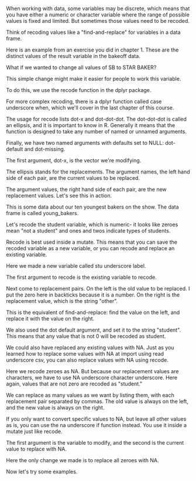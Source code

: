 When working with data, some variables may be discrete, which means that you have either a numeric or character variable where the range of possible values is fixed and limited. But sometimes those values need to be recoded.

Think of recoding values like a "find-and-replace" for variables in a data frame.

Here is an example from an exercise you did in chapter 1. These are the distinct values of the result variable in the bakeoff data.

What if we wanted to change all values of SB to STAR BAKER? 

This simple change might make it easier for people to work this variable.

To do this, we use the recode function in the dplyr package.

For more complex recoding, there is a dplyr function called case underscore when, which we'll cover in the last chapter of this course.

The usage for recode lists dot-x and dot-dot-dot. The dot-dot-dot is called an ellipsis, and it is important to know in R. Generally it means that the function is designed to take any number of named or unnamed arguments.

Finally, we have two named arguments with defaults set to NULL: dot-default and dot-missing.

The first argument, dot-x, is the vector we're modifying. 

The ellipsis stands for the replacements. The argument names, the left hand side of each pair, are the current values to be replaced. 

The argument values, the right hand side of each pair, are the new replacement values. Let's see this in action.

This is some data about our ten youngest bakers on the show. The data frame is called young_bakers.

Let's recode the student variable, which is numeric- it looks like zeroes mean "not a student" and ones and twos indicate types of students.

Recode is best used inside a mutate. This means that you can save the recoded variable as a new variable, or you can recode and replace an existing variable.

Here we made a new variable called stu underscore label.

The first argument to recode is the existing variable to recode.

Next come to replacement pairs. On the left is the old value to be replaced. I put the zero here in backticks because it is a number. On the right is the replacement value, which is the string "other".

This is the equivalent of find-and-replace: find the value on the left, and replace it with the value on the right.

We also used the dot default argument, and set it to the string "student". This means that any value that is not 0 will be recoded as student.

We could also have replaced any existing values with NA. Just as you learned how to replace some values with NA at import using read underscore csv, you can also replace values with NA using recode.

Here we recode zeroes as NA. But because our replacement values are characters, we have to use NA underscore character underscore. Here again, values that are not zero are recoded as "student."

We can replace as many values as we want by listing them, with each replacement pair separated by commas. The old value is always on the left, and the new value is always on the right.

If you only want to convert specific values to NA, but leave all other values as is, you can use the na underscore if function instead. You use it inside a mutate just like recode. 

The first argument is the variable to modify, and the second is the current value to replace with NA. 

Here the only change we made is to replace all zeroes with NA.

Now let's try some examples.
